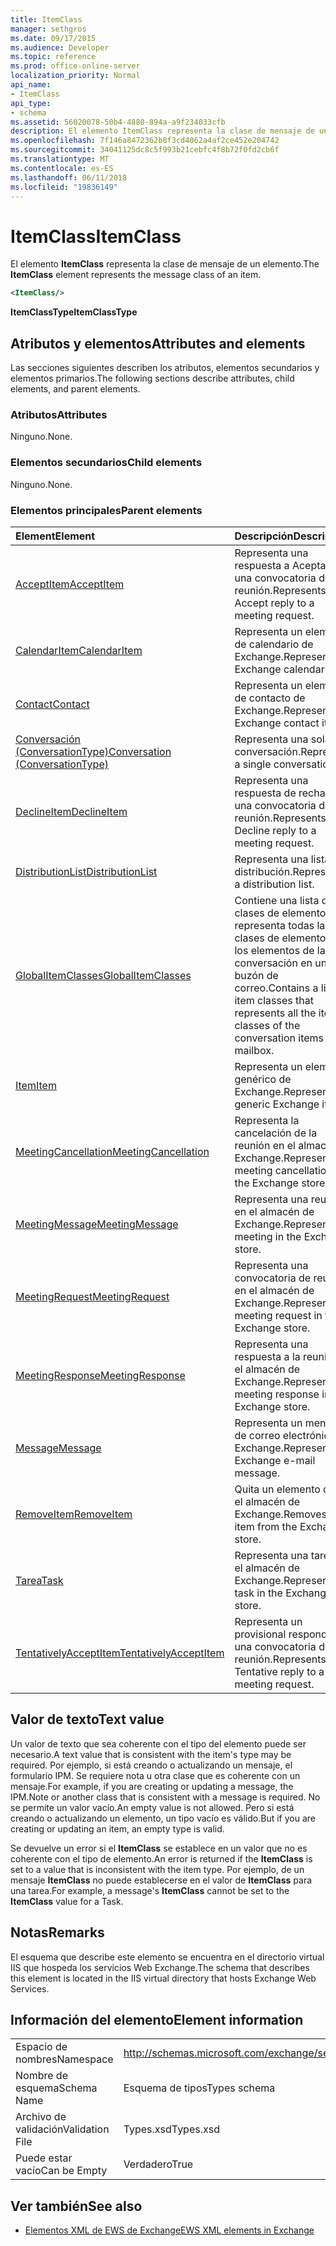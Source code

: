```yaml
---
title: ItemClass
manager: sethgros
ms.date: 09/17/2015
ms.audience: Developer
ms.topic: reference
ms.prod: office-online-server
localization_priority: Normal
api_name:
- ItemClass
api_type:
- schema
ms.assetid: 56020078-50b4-4880-894a-a9f234033cfb
description: El elemento ItemClass representa la clase de mensaje de un elemento.
ms.openlocfilehash: 7f146a8472362b8f3cd4062a4af2ce452e204742
ms.sourcegitcommit: 34041125dc8c5f993b21cebfc4f8b72f0fd2cb6f
ms.translationtype: MT
ms.contentlocale: es-ES
ms.lasthandoff: 06/11/2018
ms.locfileid: "19836149"
---
```

# <a name="itemclass"></a><span data-ttu-id="40ce7-103">ItemClass</span><span class="sxs-lookup"><span data-stu-id="40ce7-103">ItemClass</span></span>

<span data-ttu-id="40ce7-104">El elemento **ItemClass** representa la clase de mensaje de un elemento.</span><span class="sxs-lookup"><span data-stu-id="40ce7-104">The **ItemClass** element represents the message class of an item.</span></span> 
  
```XML
<ItemClass/>
```

 <span data-ttu-id="40ce7-105">**ItemClassType**</span><span class="sxs-lookup"><span data-stu-id="40ce7-105">**ItemClassType**</span></span>
## <a name="attributes-and-elements"></a><span data-ttu-id="40ce7-106">Atributos y elementos</span><span class="sxs-lookup"><span data-stu-id="40ce7-106">Attributes and elements</span></span>

<span data-ttu-id="40ce7-107">Las secciones siguientes describen los atributos, elementos secundarios y elementos primarios.</span><span class="sxs-lookup"><span data-stu-id="40ce7-107">The following sections describe attributes, child elements, and parent elements.</span></span>
  
### <a name="attributes"></a><span data-ttu-id="40ce7-108">Atributos</span><span class="sxs-lookup"><span data-stu-id="40ce7-108">Attributes</span></span>

<span data-ttu-id="40ce7-109">Ninguno.</span><span class="sxs-lookup"><span data-stu-id="40ce7-109">None.</span></span>
  
### <a name="child-elements"></a><span data-ttu-id="40ce7-110">Elementos secundarios</span><span class="sxs-lookup"><span data-stu-id="40ce7-110">Child elements</span></span>

<span data-ttu-id="40ce7-111">Ninguno.</span><span class="sxs-lookup"><span data-stu-id="40ce7-111">None.</span></span>
  
### <a name="parent-elements"></a><span data-ttu-id="40ce7-112">Elementos principales</span><span class="sxs-lookup"><span data-stu-id="40ce7-112">Parent elements</span></span>

|<span data-ttu-id="40ce7-113">**Element**</span><span class="sxs-lookup"><span data-stu-id="40ce7-113">**Element**</span></span>|<span data-ttu-id="40ce7-114">**Descripción**</span><span class="sxs-lookup"><span data-stu-id="40ce7-114">**Description**</span></span>|
|:-----|:-----|
|[<span data-ttu-id="40ce7-115">AcceptItem</span><span class="sxs-lookup"><span data-stu-id="40ce7-115">AcceptItem</span></span>](acceptitem.md) <br/> |<span data-ttu-id="40ce7-116">Representa una respuesta a Aceptar a una convocatoria de reunión.</span><span class="sxs-lookup"><span data-stu-id="40ce7-116">Represents an Accept reply to a meeting request.</span></span>  <br/> |
|[<span data-ttu-id="40ce7-117">CalendarItem</span><span class="sxs-lookup"><span data-stu-id="40ce7-117">CalendarItem</span></span>](calendaritem.md) <br/> |<span data-ttu-id="40ce7-118">Representa un elemento de calendario de Exchange.</span><span class="sxs-lookup"><span data-stu-id="40ce7-118">Represents an Exchange calendar item.</span></span>  <br/> |
|[<span data-ttu-id="40ce7-119">Contact</span><span class="sxs-lookup"><span data-stu-id="40ce7-119">Contact</span></span>](contact.md) <br/> |<span data-ttu-id="40ce7-120">Representa un elemento de contacto de Exchange.</span><span class="sxs-lookup"><span data-stu-id="40ce7-120">Represents an Exchange contact item.</span></span>  <br/> |
|[<span data-ttu-id="40ce7-121">Conversación (ConversationType)</span><span class="sxs-lookup"><span data-stu-id="40ce7-121">Conversation (ConversationType)</span></span>](conversation-conversationtype.md) <br/> |<span data-ttu-id="40ce7-122">Representa una sola conversación.</span><span class="sxs-lookup"><span data-stu-id="40ce7-122">Represents a single conversation.</span></span>  <br/> |
|[<span data-ttu-id="40ce7-123">DeclineItem</span><span class="sxs-lookup"><span data-stu-id="40ce7-123">DeclineItem</span></span>](declineitem.md) <br/> |<span data-ttu-id="40ce7-124">Representa una respuesta de rechazo a una convocatoria de reunión.</span><span class="sxs-lookup"><span data-stu-id="40ce7-124">Represents a Decline reply to a meeting request.</span></span>  <br/> |
|[<span data-ttu-id="40ce7-125">DistributionList</span><span class="sxs-lookup"><span data-stu-id="40ce7-125">DistributionList</span></span>](distributionlist.md) <br/> |<span data-ttu-id="40ce7-126">Representa una lista de distribución.</span><span class="sxs-lookup"><span data-stu-id="40ce7-126">Represents a distribution list.</span></span>  <br/> |
|[<span data-ttu-id="40ce7-127">GlobalItemClasses</span><span class="sxs-lookup"><span data-stu-id="40ce7-127">GlobalItemClasses</span></span>](globalitemclasses.md) <br/> |<span data-ttu-id="40ce7-128">Contiene una lista de las clases de elementos que representa todas las clases de elemento de los elementos de la conversación en un buzón de correo.</span><span class="sxs-lookup"><span data-stu-id="40ce7-128">Contains a list of item classes that represents all the item classes of the conversation items in a mailbox.</span></span>  <br/> |
|[<span data-ttu-id="40ce7-129">Item</span><span class="sxs-lookup"><span data-stu-id="40ce7-129">Item</span></span>](item.md) <br/> |<span data-ttu-id="40ce7-130">Representa un elemento genérico de Exchange.</span><span class="sxs-lookup"><span data-stu-id="40ce7-130">Represents a generic Exchange item.</span></span>  <br/> |
|[<span data-ttu-id="40ce7-131">MeetingCancellation</span><span class="sxs-lookup"><span data-stu-id="40ce7-131">MeetingCancellation</span></span>](meetingcancellation.md) <br/> |<span data-ttu-id="40ce7-132">Representa la cancelación de la reunión en el almacén de Exchange.</span><span class="sxs-lookup"><span data-stu-id="40ce7-132">Represents a meeting cancellation in the Exchange store.</span></span>  <br/> |
|[<span data-ttu-id="40ce7-133">MeetingMessage</span><span class="sxs-lookup"><span data-stu-id="40ce7-133">MeetingMessage</span></span>](meetingmessage.md) <br/> |<span data-ttu-id="40ce7-134">Representa una reunión en el almacén de Exchange.</span><span class="sxs-lookup"><span data-stu-id="40ce7-134">Represents a meeting in the Exchange store.</span></span>  <br/> |
|[<span data-ttu-id="40ce7-135">MeetingRequest</span><span class="sxs-lookup"><span data-stu-id="40ce7-135">MeetingRequest</span></span>](meetingrequest.md) <br/> |<span data-ttu-id="40ce7-136">Representa una convocatoria de reunión en el almacén de Exchange.</span><span class="sxs-lookup"><span data-stu-id="40ce7-136">Represents a meeting request in the Exchange store.</span></span>  <br/> |
|[<span data-ttu-id="40ce7-137">MeetingResponse</span><span class="sxs-lookup"><span data-stu-id="40ce7-137">MeetingResponse</span></span>](meetingresponse.md) <br/> |<span data-ttu-id="40ce7-138">Representa una respuesta a la reunión en el almacén de Exchange.</span><span class="sxs-lookup"><span data-stu-id="40ce7-138">Represents a meeting response in the Exchange store.</span></span>  <br/> |
|[<span data-ttu-id="40ce7-139">Message</span><span class="sxs-lookup"><span data-stu-id="40ce7-139">Message</span></span>](message-ex15websvcsotherref.md) <br/> |<span data-ttu-id="40ce7-140">Representa un mensaje de correo electrónico de Exchange.</span><span class="sxs-lookup"><span data-stu-id="40ce7-140">Represents an Exchange e-mail message.</span></span>  <br/> |
|[<span data-ttu-id="40ce7-141">RemoveItem</span><span class="sxs-lookup"><span data-stu-id="40ce7-141">RemoveItem</span></span>](removeitem.md) <br/> |<span data-ttu-id="40ce7-142">Quita un elemento desde el almacén de Exchange.</span><span class="sxs-lookup"><span data-stu-id="40ce7-142">Removes an item from the Exchange store.</span></span>  <br/> |
|[<span data-ttu-id="40ce7-143">Tarea</span><span class="sxs-lookup"><span data-stu-id="40ce7-143">Task</span></span>](task.md) <br/> |<span data-ttu-id="40ce7-144">Representa una tarea en el almacén de Exchange.</span><span class="sxs-lookup"><span data-stu-id="40ce7-144">Represents a task in the Exchange store.</span></span>  <br/> |
|[<span data-ttu-id="40ce7-145">TentativelyAcceptItem</span><span class="sxs-lookup"><span data-stu-id="40ce7-145">TentativelyAcceptItem</span></span>](tentativelyacceptitem.md) <br/> |<span data-ttu-id="40ce7-146">Representa un provisional responde a una convocatoria de reunión.</span><span class="sxs-lookup"><span data-stu-id="40ce7-146">Represents a Tentative reply to a meeting request.</span></span>  <br/> |
   
## <a name="text-value"></a><span data-ttu-id="40ce7-147">Valor de texto</span><span class="sxs-lookup"><span data-stu-id="40ce7-147">Text value</span></span>

<span data-ttu-id="40ce7-148">Un valor de texto que sea coherente con el tipo del elemento puede ser necesario.</span><span class="sxs-lookup"><span data-stu-id="40ce7-148">A text value that is consistent with the item's type may be required.</span></span> <span data-ttu-id="40ce7-149">Por ejemplo, si está creando o actualizando un mensaje, el formulario IPM. Se requiere nota u otra clase que es coherente con un mensaje.</span><span class="sxs-lookup"><span data-stu-id="40ce7-149">For example, if you are creating or updating a message, the IPM.Note or another class that is consistent with a message is required.</span></span> <span data-ttu-id="40ce7-150">No se permite un valor vacío.</span><span class="sxs-lookup"><span data-stu-id="40ce7-150">An empty value is not allowed.</span></span> <span data-ttu-id="40ce7-151">Pero si está creando o actualizando un elemento, un tipo vacío es válido.</span><span class="sxs-lookup"><span data-stu-id="40ce7-151">But if you are creating or updating an item, an empty type is valid.</span></span>
  
<span data-ttu-id="40ce7-152">Se devuelve un error si el **ItemClass** se establece en un valor que no es coherente con el tipo de elemento.</span><span class="sxs-lookup"><span data-stu-id="40ce7-152">An error is returned if the **ItemClass** is set to a value that is inconsistent with the item type.</span></span> <span data-ttu-id="40ce7-153">Por ejemplo, de un mensaje **ItemClass** no puede establecerse en el valor de **ItemClass** para una tarea.</span><span class="sxs-lookup"><span data-stu-id="40ce7-153">For example, a message's **ItemClass** cannot be set to the **ItemClass** value for a Task.</span></span> 
  
## <a name="remarks"></a><span data-ttu-id="40ce7-154">Notas</span><span class="sxs-lookup"><span data-stu-id="40ce7-154">Remarks</span></span>

<span data-ttu-id="40ce7-155">El esquema que describe este elemento se encuentra en el directorio virtual IIS que hospeda los servicios Web Exchange.</span><span class="sxs-lookup"><span data-stu-id="40ce7-155">The schema that describes this element is located in the IIS virtual directory that hosts Exchange Web Services.</span></span>
  
## <a name="element-information"></a><span data-ttu-id="40ce7-156">Información del elemento</span><span class="sxs-lookup"><span data-stu-id="40ce7-156">Element information</span></span>

|||
|:-----|:-----|
|<span data-ttu-id="40ce7-157">Espacio de nombres</span><span class="sxs-lookup"><span data-stu-id="40ce7-157">Namespace</span></span>  <br/> |http://schemas.microsoft.com/exchange/services/2006/types  <br/> |
|<span data-ttu-id="40ce7-158">Nombre de esquema</span><span class="sxs-lookup"><span data-stu-id="40ce7-158">Schema Name</span></span>  <br/> |<span data-ttu-id="40ce7-159">Esquema de tipos</span><span class="sxs-lookup"><span data-stu-id="40ce7-159">Types schema</span></span>  <br/> |
|<span data-ttu-id="40ce7-160">Archivo de validación</span><span class="sxs-lookup"><span data-stu-id="40ce7-160">Validation File</span></span>  <br/> |<span data-ttu-id="40ce7-161">Types.xsd</span><span class="sxs-lookup"><span data-stu-id="40ce7-161">Types.xsd</span></span>  <br/> |
|<span data-ttu-id="40ce7-162">Puede estar vacío</span><span class="sxs-lookup"><span data-stu-id="40ce7-162">Can be Empty</span></span>  <br/> |<span data-ttu-id="40ce7-163">Verdadero</span><span class="sxs-lookup"><span data-stu-id="40ce7-163">True</span></span>  <br/> |
   
## <a name="see-also"></a><span data-ttu-id="40ce7-164">Ver también</span><span class="sxs-lookup"><span data-stu-id="40ce7-164">See also</span></span>



- [<span data-ttu-id="40ce7-165">Elementos XML de EWS de Exchange</span><span class="sxs-lookup"><span data-stu-id="40ce7-165">EWS XML elements in Exchange</span></span>](ews-xml-elements-in-exchange.md)

